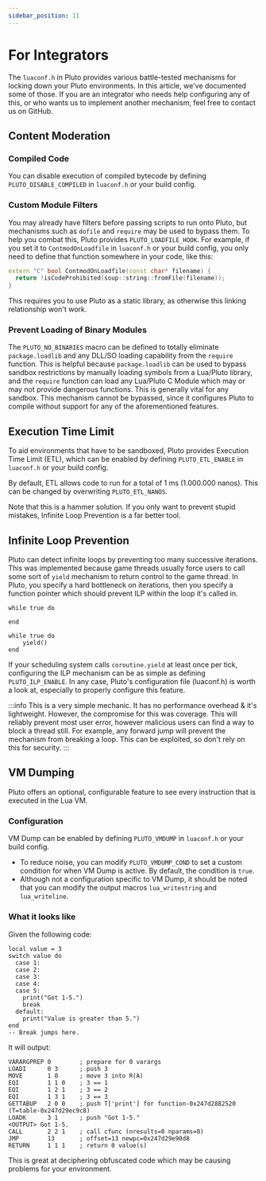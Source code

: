 ```yaml
---
sidebar_position: 11
---
```


# For Integrators
The `luaconf.h` in Pluto provides various battle-tested mechanisms for locking down your Pluto environments. In this article, we've documented some of those. If you are an integrator who needs help configuring any of this, or who wants us to implement another mechanism, feel free to contact us on GitHub.

## Content Moderation
### Compiled Code
You can disable execution of compiled bytecode by defining `PLUTO_DISABLE_COMPILED` in `luaconf.h` or your build config.
### Custom Module Filters

You may already have filters before passing scripts to run onto Pluto, but mechanisms such as `dofile` and `require` may be used to bypass them. To help you combat this, Pluto provides `PLUTO_LOADFILE_HOOK`. For example, if you set it to `ContmodOnLoadfile` in `luaconf.h` or your build config, you only need to define that function somewhere in your code, like this:

```cpp
extern "C" bool ContmodOnLoadfile(const char* filename) {
  return !isCodeProhibited(soup::string::fromFile(filename));
}
```

This requires you to use Pluto as a static library, as otherwise this linking relationship won't work.

### Prevent Loading of Binary Modules
The `PLUTO_NO_BINARIES` macro can be defined to totally eliminate `package.loadlib` and any DLL/SO loading capability from the `require` function. This is helpful because `package.loadlib` can be used to bypass sandbox restrictions by manually loading symbols from a Lua/Pluto library, and the `require` function can load any Lua/Pluto C Module which may or may not provide dangerous functions. This is generally vital for any sandbox. This mechanism cannot be bypassed, since it configures Pluto to compile without support for any of the aforementioned features.

## Execution Time Limit
To aid environments that have to be sandboxed, Pluto provides Execution Time Limit (ETL), which can be enabled by defining `PLUTO_ETL_ENABLE` in `luaconf.h` or your build config.

By default, ETL allows code to run for a total of 1 ms (1.000.000 nanos). This can be changed by overwriting `PLUTO_ETL_NANOS`.

Note that this is a hammer solution. If you only want to prevent stupid mistakes, Infinite Loop Prevention is a far better tool.

## Infinite Loop Prevention
Pluto can detect infinite loops by preventing too many successive iterations. This was implemented because game threads usually force users to call some sort of `yield` mechanism to return control to the game thread. In Pluto, you specify a hard bottleneck on iterations, then you specify a function pointer which should prevent ILP within the loop it's called in.
```pluto showLineNumbers title="This will produce an error due to ILP:"
while true do

end
```
```pluto showLineNumbers title="This will not, with correct configuration:"
while true do
    yield()
end
```
If your scheduling system calls `coroutine.yield` at least once per tick, configuring the ILP mechanism can be as simple as defining `PLUTO_ILP_ENABLE`. In any case, Pluto's configuration file (luaconf.h) is worth a look at, especially to properly configure this feature.

:::info
This is a very simple mechanic. It has no performance overhead & it's lightweight. However, the compromise for this was coverage. This will reliably prevent most user error, however malicious users can find a way to block a thread still. For example, any forward jump will prevent the mechanism from breaking a loop. This can be exploited, so don't rely on this for security.
:::

## VM Dumping
Pluto offers an optional, configurable feature to see every instruction that is executed in the Lua VM.

### Configuration

VM Dump can be enabled by defining `PLUTO_VMDUMP` in `luaconf.h` or your build config.

- To reduce noise, you can modify `PLUTO_VMDUMP_COND` to set a custom condition for when VM Dump is active. By default, the condition is `true`.
- Although not a configuration specific to VM Dump, it should be noted that you can modify the output macros `lua_writestring` and `lua_writeline`.

### What it looks like

Given the following code:

```pluto showLineNumbers
local value = 3
switch value do
  case 1:
  case 2:
  case 3:
  case 4:
  case 5:
    print("Got 1-5.")
    break
  default:
    print("Value is greater than 5.")
end
-- Break jumps here.
```

It will output:

```
VARARGPREP 0        ; prepare for 0 varargs
LOADI      0 3      ; push 3
MOVE       1 0      ; move 3 into R(A)
EQI        1 1 0    ; 3 == 1
EQI        1 2 1    ; 3 == 2
EQI        1 3 1    ; 3 == 3
GETTABUP   2 0 0    ; push T['print'] for function-0x247d2882520 (T=table-0x247d29ec9c8)                                              
LOADK      3 1      ; push "Got 1-5."
<OUTPUT> Got 1-5.
CALL       2 2 1    ; call cfunc (nresults=0 nparams=0)                                                                                                              
JMP        13       ; offset=13 newpc=0x247d29e90d8
RETURN     1 1 1    ; return 0 value(s)
```
This is great at deciphering obfuscated code which may be causing problems for your environment.